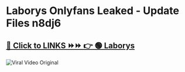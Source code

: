 
 # Laborys Onlyfans Leaked - Update Files n8dj6

## <h2><a href="https://clipsfans.com/Laborys&ref=git">🔗 Click to LINKS ⏩⏩ 👉 🟢 Laborys </a></h2>

<a href="https://clipsfans.com/Laborys&ref=git" rel="nofollow" data-target="animated-image.originalLink"><img src="https://i.ibb.co.com/xMMVF88/686577567.gif" alt="Viral Video Original" style="max-width: 100%; display: inline-block;" data-target="animated-image.originalImage"></a>


